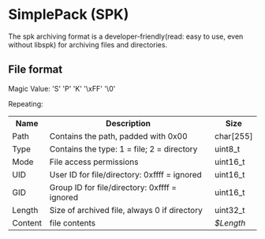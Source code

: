 SimplePack (SPK)
===============

The spk archiving format is a developer-friendly(read: easy to use, even without libspk) for archiving files and directories.

File format
-----------
Magic Value: 'S' 'P' 'K' '\xFF' '\0'

Repeating:
<table>
    <tr> <th>Name</th>              <th>Description</th>                                   <th>Size</th>             </tr>
    <tr> <td>Path</td>              <td>Contains the path, padded with 0x00</td>           <td>char[255]</td>        </tr>
    <tr> <td>Type</td>              <td>Contains the type: 1 = file; 2 = directory</td>    <td>uint8_t</td>          </tr>
    <tr> <td>Mode</td>              <td>File access permissions</td>                       <td>uint16_t</td>         </tr>
    <tr> <td>UID</td>               <td>User ID for file/directory: 0xffff = ignored</td>  <td>uint16_t</td>         </tr>
    <tr> <td>GID</td>               <td>Group ID for file/directory: 0xffff = ignored</td> <td>uint16_t</td>         </tr>
    <tr> <td>Length</td>            <td>Size of archived file, always 0 if directory</td>  <td>uint32_t</td>         </tr>
    <tr> <td>Content</td>           <td>file contents</td>                                 <td><i>$Length</i></td>   </tr>
</table>

